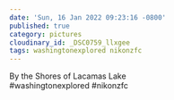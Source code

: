 ```yaml
---
date: 'Sun, 16 Jan 2022 09:23:16 -0800'
published: true
category: pictures
cloudinary_id: _DSC0759_llxgee
tags: washingtonexplored nikonzfc
---
```


By the Shores of Lacamas Lake  
#washingtonexplored #nikonzfc